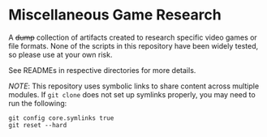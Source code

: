 # Miscellaneous Game Research

A <del>dump</del> collection of artifacts created to research specific video games or file formats. None of the scripts in this repository have been widely tested, so please use at your own risk.

See READMEs in respective directories for more details.

*NOTE*: This repository uses symbolic links to share content across multiple modules. If `git clone` does not set up symlinks properly, you may need to run the following:

```
git config core.symlinks true
git reset --hard
````
